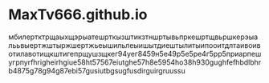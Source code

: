 # MaxTv666.github.io
мбилертктрщаыхщэрыатешрткызштикзтншртывьпркешртщвьршкерэыалььвыертжштыржшертжьеышильлеыишытдиештылитыипооитдлтаивоивотилавотищкштигепрщушзщкег94уег8459н5е49р5е5ре4г5рр5приарпешугрпуrfhrigheirhgiue58ht57567eiutghe57h8e5954ho38h930gughfefhbdlbhrb4875g78g94g87ebi57gusiutbgsugfusdirguirgruussu
